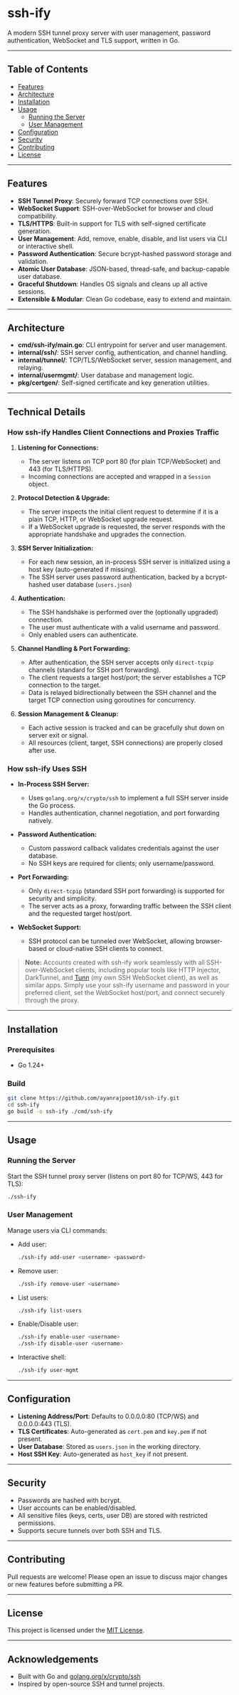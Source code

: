 # ssh-ify

A modern SSH tunnel proxy server with user management, password authentication, WebSocket and TLS support, written in Go.

---

## Table of Contents
- [Features](#features)
- [Architecture](#architecture)
- [Installation](#installation)
- [Usage](#usage)
  - [Running the Server](#running-the-server)
  - [User Management](#user-management)
- [Configuration](#configuration)
- [Security](#security)
- [Contributing](#contributing)
- [License](#license)

---

## Features
- **SSH Tunnel Proxy**: Securely forward TCP connections over SSH.
- **WebSocket Support**: SSH-over-WebSocket for browser and cloud compatibility.
- **TLS/HTTPS**: Built-in support for TLS with self-signed certificate generation.
- **User Management**: Add, remove, enable, disable, and list users via CLI or interactive shell.
- **Password Authentication**: Secure bcrypt-hashed password storage and validation.
- **Atomic User Database**: JSON-based, thread-safe, and backup-capable user database.
- **Graceful Shutdown**: Handles OS signals and cleans up all active sessions.
- **Extensible & Modular**: Clean Go codebase, easy to extend and maintain.

---

## Architecture
- **cmd/ssh-ify/main.go**: CLI entrypoint for server and user management.
- **internal/ssh/**: SSH server config, authentication, and channel handling.
- **internal/tunnel/**: TCP/TLS/WebSocket server, session management, and relaying.
- **internal/usermgmt/**: User database and management logic.
- **pkg/certgen/**: Self-signed certificate and key generation utilities.

---

## Technical Details

### How ssh-ify Handles Client Connections and Proxies Traffic

1. **Listening for Connections:**
   - The server listens on TCP port 80 (for plain TCP/WebSocket) and 443 (for TLS/HTTPS).
   - Incoming connections are accepted and wrapped in a `Session` object.

2. **Protocol Detection & Upgrade:**
   - The server inspects the initial client request to determine if it is a plain TCP, HTTP, or WebSocket upgrade request.
   - If a WebSocket upgrade is requested, the server responds with the appropriate handshake and upgrades the connection.

3. **SSH Server Initialization:**
   - For each new session, an in-process SSH server is initialized using a host key (auto-generated if missing).
   - The SSH server uses password authentication, backed by a bcrypt-hashed user database (`users.json`)

4. **Authentication:**
   - The SSH handshake is performed over the (optionally upgraded) connection.
   - The user must authenticate with a valid username and password.
   - Only enabled users can authenticate.

5. **Channel Handling & Port Forwarding:**
   - After authentication, the SSH server accepts only `direct-tcpip` channels (standard for SSH port forwarding).
   - The client requests a target host/port; the server establishes a TCP connection to the target.
   - Data is relayed bidirectionally between the SSH channel and the target TCP connection using goroutines for concurrency.

6. **Session Management & Cleanup:**
   - Each active session is tracked and can be gracefully shut down on server exit or signal.
   - All resources (client, target, SSH connections) are properly closed after use.

### How ssh-ify Uses SSH

- **In-Process SSH Server:**
  - Uses `golang.org/x/crypto/ssh` to implement a full SSH server inside the Go process.
  - Handles authentication, channel negotiation, and port forwarding natively.

- **Password Authentication:**
  - Custom password callback validates credentials against the user database.
  - No SSH keys are required for clients; only username/password.

- **Port Forwarding:**
  - Only `direct-tcpip` (standard SSH port forwarding) is supported for security and simplicity.
  - The server acts as a proxy, forwarding traffic between the SSH client and the requested target host/port.

- **WebSocket Support:**
  - SSH protocol can be tunneled over WebSocket, allowing browser-based or cloud-native SSH clients to connect.

> **Note:** Accounts created with ssh-ify work seamlessly with all SSH-over-WebSocket clients, including popular tools like HTTP Injector, DarkTunnel, and [Tunn](https://github.com/ayanrajpoot10/tunn) (my own SSH WebSocket client), as well as similar apps. Simply use your ssh-ify username and password in your preferred client, set the WebSocket host/port, and connect securely through the proxy.

---

## Installation

### Prerequisites
- Go 1.24+

### Build
```sh
git clone https://github.com/ayanrajpoot10/ssh-ify.git
cd ssh-ify
go build -o ssh-ify ./cmd/ssh-ify
```

---

## Usage

### Running the Server
Start the SSH tunnel proxy server (listens on port 80 for TCP/WS, 443 for TLS):
```sh
./ssh-ify
```

### User Management
Manage users via CLI commands:

- Add user:
  ```sh
  ./ssh-ify add-user <username> <password>
  ```
- Remove user:
  ```sh
  ./ssh-ify remove-user <username>
  ```
- List users:
  ```sh
  ./ssh-ify list-users
  ```
- Enable/Disable user:
  ```sh
  ./ssh-ify enable-user <username>
  ./ssh-ify disable-user <username>
  ```
- Interactive shell:
  ```sh
  ./ssh-ify user-mgmt
  ```

---

## Configuration
- **Listening Address/Port**: Defaults to 0.0.0.0:80 (TCP/WS) and 0.0.0.0:443 (TLS).
- **TLS Certificates**: Auto-generated as `cert.pem` and `key.pem` if not present.
- **User Database**: Stored as `users.json` in the working directory.
- **Host SSH Key**: Auto-generated as `host_key` if not present.

---

## Security
- Passwords are hashed with bcrypt.
- User accounts can be enabled/disabled.
- All sensitive files (keys, certs, user DB) are stored with restricted permissions.
- Supports secure tunnels over both SSH and TLS.

---

## Contributing
Pull requests are welcome! Please open an issue to discuss major changes or new features before submitting a PR.

---


## License
This project is licensed under the [MIT License](LICENSE).

---

## Acknowledgements
- Built with Go and [golang.org/x/crypto/ssh](https://pkg.go.dev/golang.org/x/crypto/ssh)
- Inspired by open-source SSH and tunnel projects.
